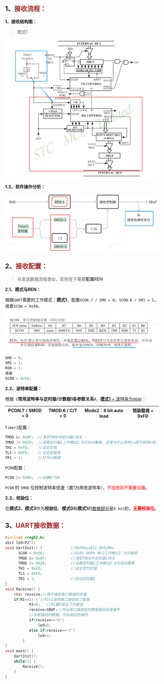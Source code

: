 ## 1、<span style="color:brown">接收流程：</span>

**1、接收结构图：**

> 模式1

<img src="https://raw.githubusercontent.com/root-bine/image/main/Typora-image/UART21.png" alt="image-20251010130211582" style="zoom:50%;" />

**1.2、软件操作分析：**

<img src="https://raw.githubusercontent.com/root-bine/image/main/Typora-image/UART22.png" alt="image-20251010130300961" style="zoom:67%;" />



## 2、<span style="color:brown">接收配置：</span>

> 与发送数据流程类似，区别在于需要**配置REN** 

**2.1、模式与REN：**

根据`UART`需要的工作模式：**模式1**，配置`SCON.7 / SM0 = 0`、`SCON.6 / SM1 = 1`，或者`SCON = 0x40`。

<img src="https://raw.githubusercontent.com/root-bine/image/main/Typora-image/UART23.png" alt="image-20251010133153725" style="zoom:67%;" />

```c
SM0 = 0;
SM1 = 1;
REN = 1;
或者
SCON = 0x50;
```

**2.2、波特率配置：**

根据《**常用波特率与定时器/计数器1各参数关系**》，<u>**模式1** + 波特率为`9600`</u>：

| PCON.7 / SMOD = 0 | TMOD.6 / C/T = 0 | Mode2：8 bit auto load | 预装载值 = 0xFD |
| ----------------- | ---------------- | ---------------------- | --------------- |

`Timer1`配置：

```c
TMOD &= 0x0F;  //清空TMOD中定时器1相关
TMOD |= 0X20;  //设置定时器1工作模式2 8位自动重载，这里为什么使用|=而不使用=呢，为了避免清除定时器0配置
TH1 = 0xFD;    //设定初值
TL1 = 0XFD;    //设定装载值 
TR1 = 1;       //打开计数器
```

`PCON`配置：

```c
PCON |= 0X00;  //设置B7为0
```

`PCON` 的 `SMOD` 位控制波特率倍速（置1为两倍波特率），<span style="color:red">不加倍则不需要设置</span>。

**2.3、校验位：**

在**模式2、模式3**作为**校验位**。**模式0**和**模式1**的<u>数据部分</u>是`8 bit`的，<span style="color:red">**无需校验位**</span>。



## 3、<span style="color:brown">UART接收数据：</span>

```c
#include <reg52.h>
sbit led=P2^7;
void UartInit() {             //9600bps@11.0592MHz
      SCON = 0x50;            //0101 0000 串口工作模式1 允许接收
      TMOD &= 0x0F;           //清空TMOD中定时器1相关
      TMOD |= 0X20;           //设置定时器1工作模式2:8位自动重载
      TH1 = 0xFD;             //设定定时初值
      TL1 = 0XFD;
      TR1 = 1;                //启动定时器1
}
void Receive() {
    char receive;//用于接收串口数据的变量
    if(RI==1) { //RI=1说明串口接收到了数据
           RI=0;   //RI置0保证下次接收
           receive=SBUF;//将从串口接收到的数据报存到变量中
           //判断接收的数据，作出相应的操作
           if(receive=='O')
               led=0;
           else if(receive=='C')
               led=1;        
        }
}
void main() {
    UartInit();
    while(1) {
        Receive();
    }
}
```
